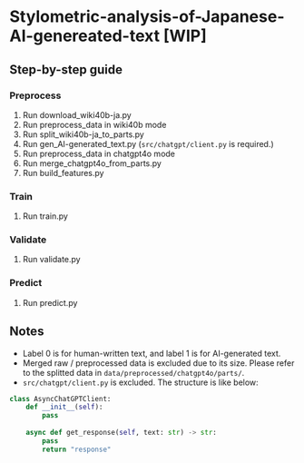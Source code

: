 # Stylometric-analysis-of-Japanese-AI-genereated-text [WIP]
## Step-by-step guide
### Preprocess
1. Run download_wiki40b-ja.py
2. Run preprocess_data in wiki40b mode
3. Run split_wiki40b-ja_to_parts.py
4. Run gen_AI-generated_text.py
(`src/chatgpt/client.py` is required.)
5. Run preprocess_data in chatgpt4o mode
6. Run merge_chatgpt4o_from_parts.py
7. Run build_features.py

### Train
1. Run train.py

### Validate
1. Run validate.py

### Predict
1. Run predict.py

## Notes
- Label 0 is for human-written text, and label 1 is for AI-generated text.
- Merged raw / preprocessed data is excluded due to its size. Please refer to the splitted data in `data/preprocessed/chatgpt4o/parts/`.
- `src/chatgpt/client.py` is excluded. The structure is like below:
```python
class AsyncChatGPTClient:
    def __init__(self):
        pass
        
    async def get_response(self, text: str) -> str:
        pass
        return "response"
```